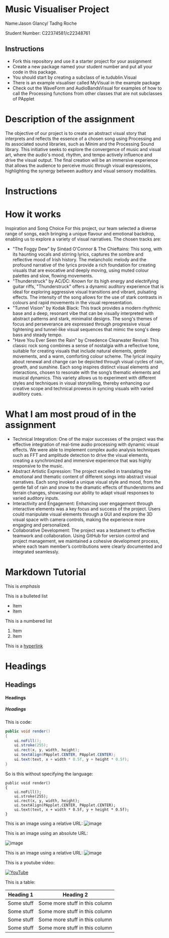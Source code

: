 # Music Visualiser Project

Name:Jason Glancy/ Tadhg Roche

Student Number: C22374581/c22348761

## Instructions
- Fork this repository and use it a starter project for your assignment
- Create a new package named your student number and put all your code in this package.
- You should start by creating a subclass of ie.tudublin.Visual
- There is an example visualiser called MyVisual in the example package
- Check out the WaveForm and AudioBandsVisual for examples of how to call the Processing functions from other classes that are not subclasses of PApplet

# Description of the assignment
The objective of our project is to create an abstract visual story that interprets and reflects the essence of a chosen song using Processing and its associated sound libraries, such as Minim and the Processing Sound library. This initiative seeks to explore the convergence of music and visual art, where the audio's mood, rhythm, and tempo actively influence and drive the visual output. The final creation will be an immersive experience that allows the audience to perceive music through visual expressions, highlighting the synergy between auditory and visual sensory modalities.

# Instructions

# How it works
 Inspiration and Song Choice
For this project, our team selected a diverse range of songs, each bringing a unique flavour and emotional backdrop, enabling us to explore a variety of visual narratives. The chosen tracks are:
- "The Foggy Dew" by Sinéad O'Connor & The Chieftains:
  This song, with its haunting vocals and stirring lyrics, captures the sombre and reflective mood of Irish history. The melancholic melody and the profound narrative of the lyrics provide a rich foundation for creating visuals that are evocative and deeply moving, using muted colour palettes and slow, flowing movements.
- "Thunderstruck" by AC/DC:
  Known for its high energy and electrifying guitar riffs, "Thunderstruck" offers a dynamic auditory experience that is ideal for exploring aggressive visual transitions and vibrant, pulsating effects. The intensity of the song allows for the use of stark contrasts in colours and rapid movements in the visual representation.
- "Tunnel Vision" by Kodak Black:
  This track provides a modern rhythmic base and a deep, resonant vibe that can be visually interpreted with abstract patterns and stark, minimalist designs. The song's themes of focus and perseverance are expressed through progressive visual tightening and tunnel-like visual sequences that mimic the song's deep bass and steady tempo.
- "Have You Ever Seen the Rain" by Creedence Clearwater Revival:
  This classic rock song combines a sense of nostalgia with a reflective tone, suitable for creating visuals that include natural elements, gentle movements, and a warm, comforting colour scheme. The lyrical inquiry about renewal and change can be depicted through visual cycles of rain, growth, and sunshine.
Each song inspires distinct visual elements and interactions, chosen to resonate with the song’s thematic elements and musical dynamics. This variety allows us to experiment with different styles and techniques in visual storytelling, thereby enhancing our creative scope and technical prowess in syncing visuals with varied auditory cues.



# What I am most proud of in the assignment
- Technical Integration: One of the major successes of the project was the effective integration of real-time audio processing with dynamic visual effects. We were able to implement complex audio analysis techniques such as FFT and amplitude detection to drive the visual elements, creating a synchronized and immersive experience that was highly responsive to the music.
- Abstract Artistic Expression: The project excelled in translating the emotional and thematic content of different songs into abstract visual narratives. Each song invoked a unique visual style and mood, from the gentle fall of rain and snow to the dramatic effects of thunderstorms and terrain changes, showcasing our ability to adapt visual responses to varied auditory inputs.
- Interactivity and Engagement: Enhancing user engagement through interactive elements was a key focus and success of the project. Users could manipulate visual elements through a GUI and explore the 3D visual space with camera controls, making the experience more engaging and personalized.
- Collaborative Development: The project was a testament to effective teamwork and collaboration. Using GitHub for version control and project management, we maintained a cohesive development process, where each team member’s contributions were clearly documented and integrated seamlessly.


# Markdown Tutorial

This is *emphasis*

This is a bulleted list

- Item
- Item

This is a numbered list

1. Item
1. Item

This is a [hyperlink](http://bryanduggan.org)

# Headings
## Headings
#### Headings
##### Headings

This is code:

```Java
public void render()
{
	ui.noFill();
	ui.stroke(255);
	ui.rect(x, y, width, height);
	ui.textAlign(PApplet.CENTER, PApplet.CENTER);
	ui.text(text, x + width * 0.5f, y + height * 0.5f);
}
```

So is this without specifying the language:

```
public void render()
{
	ui.noFill();
	ui.stroke(255);
	ui.rect(x, y, width, height);
	ui.textAlign(PApplet.CENTER, PApplet.CENTER);
	ui.text(text, x + width * 0.5f, y + height * 0.5f);
}
```

This is an image using a relative URL:
![image](https://github.com/C22374581/MusicVisuals/assets/124157320/c600c05f-0a22-4ef9-a3b4-0fee44da28b0)


This is an image using an absolute URL:

![image](https://github.com/C22374581/MusicVisuals/assets/124157320/fc9a7da4-55dd-45b4-b007-eef5acbf8620)


This is an image using a relative URL:
![image](https://github.com/C22374581/MusicVisuals/assets/124157320/075d4ec7-a305-48f1-980b-43a12f1baa3e)


This is a youtube video:

[![YouTube](http://img.youtube.com/vi/J2kHSSFA4NU/0.jpg)](https://www.youtube.com/watch?v=J2kHSSFA4NU)

This is a table:

| Heading 1 | Heading 2 |
|-----------|-----------|
|Some stuff | Some more stuff in this column |
|Some stuff | Some more stuff in this column |
|Some stuff | Some more stuff in this column |
|Some stuff | Some more stuff in this column |

